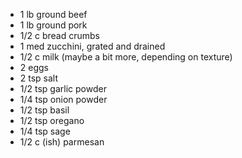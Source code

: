 - 1 lb ground beef
- 1 lb ground pork
- 1/2 c bread crumbs
- 1 med zucchini, grated and drained 
- 1/2 c milk (maybe a bit more, depending on texture)
- 2 eggs
- 2 tsp salt
- 1/2 tsp garlic powder
- 1/4 tsp onion powder 
- 1/2 tsp basil
- 1/2 tsp oregano
- 1/4 tsp sage 
- 1/2 c (ish) parmesan 
